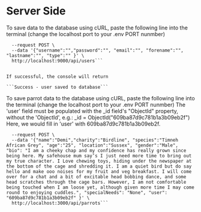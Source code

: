 # Server Side

To save data to the database using cURL, paste the following line into the terminal (change the localhost port to your .env PORT nunmber)

````curl --header "Content-Type: application/json" \
  --request POST \
  --data '{"username":"","password":"", "email":"", "forename":"", "lastname":"", "type":"" }' \
  http://localhost:9000/api/users```


If successful, the console will return

```Success - user saved to database```

````

To save parrot data to the database using cURL, paste the following line into the terminal (change the localhost port to your .env PORT nunmber)
The 'user' field must be populated with the _id field's "ObjectId" property, without the 'ObjectId',  e.g.:
_id = ObjectId("609ba87d9c781b1a3b09eb2f")
Here, we would fill in 'user' with 609ba87d9c781b1a3b09eb2f.

```curl --header "Content-Type: application/json" \
  --request POST \
  --data '{"name":"Demi","charity":"Birdline", "species":"Timneh African Grey", "age":"25", "location":"Sussex", "gender":"Male", "bio": "I am a cheeky chap and my confidence has really grown since being here. My safehouse mum say’s I just need more time to bring out my true character. I Love chewing toys, hiding under the newspaper at the bottom of the cage and shredding it. I am a quiet bird but do say hello and make ooo noises for my fruit and veg breakfast. I will come over for a chat and a bit of excitable head bobbing dance, and some head scratches through the cage bars. However, I am not comfortable being touched when I am loose yet, although given more time I may come round to enjoying cuddles.", "specialNeeds": "None", "user": "609ba87d9c781b1a3b09eb2f" }' \
  http://localhost:3000/api/parrots```
